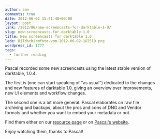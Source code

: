 ```yaml
---
author: smn
comments: true
date: 2012-06-02 15:41:48+00:00
layout: post
link: /2012/06/new-screencasts-for-darktable-1-0/
slug: new-screencasts-for-darktable-1-0
title: New screencasts for darktable 1.0
lede: Bildschirmfoto-vom-2012-06-02-182519.png
wordpress_id: 1777
tags:
  - further reading
---
```

Pascal recorded some new screencasts using the latest stable version of darktable, 1.0.4.

The first is (one can start speaking of "as usual") dedicated to the changes and new features of darktable 1.0, giving an overview over improvements, new UI elements and workflow changes.

The second one is a bit more general. Pascal elaborates on raw file archiving and backups, about the pros and cons of DNG and Vendor formats and whether you want to embed your metadata or not.

Find them either on our [resource page](/resources/#screencast-tutorials) or on [Pascal's website](https://encrypted.pcode.nl/blog/2012/06/02/darktable-1-0-screencast-library-addition/).

Enjoy watching them, thanks to Pascal!
